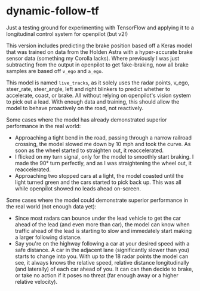 # dynamic-follow-tf

Just a testing ground for experimenting with TensorFlow and applying it to a longitudinal control system for openpilot (but v2!)

This version includes predicting the brake position based off a Keras model that was trained on data from the Holden Astra with a hyper-accurate brake sensor data (something my Corolla lacks). Where previously I was just subtracting from the output in openpilot to get fake-braking, now all brake samples are based off `v_ego` and `a_ego`.

This model is named `live_tracks`, as it solely uses the radar points, v_ego, steer_rate, steer_angle, left and right blinkers to predict whether to accelerate, coast, or brake. All without relying on openpilot's vision system to pick out a lead. With enough data and training, this should allow the model to behave proactively on the road, not reactively.

Some cases where the model has already demonstrated superior performance in the real world:

- Approaching a tight bend in the road, passing through a narrow railroad crossing, the model slowed me down by 10 mph and took the curve. As soon as the wheel started to straighten out, it reaccelerated.
- I flicked on my turn signal, only for the model to smoothly start braking. I made the 90° turn perfectly, and as I was straightening the wheel out, it reaccelerated.
- Approaching two stopped cars at a light, the model coasted until the light turned green and the cars started to pick back up. This was all while openpilot showed no leads ahead on-screen.

Some cases where the model could demonstrate superior performance in the real world (not enough data yet):

- Since most radars can bounce under the lead vehicle to get the car ahead of the lead (and even more than car), the model can know when traffic ahead of the lead is starting to slow and immedately start making a larger following distance.
- Say you're on the highway following a car at your desired speed with a safe distance. A car in the adjacent lane (significantly slower than you) starts to change into you. With up to the 18 radar points the model can see, it always knows the relative speed, relative distance longitudinally (and laterally) of each car ahead of you. It can can then decide to brake, or take no action if it poses no threat (far enough away or a higher relative velocity).
